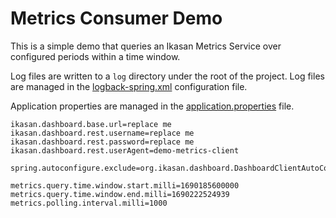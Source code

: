 # Metrics Consumer Demo

This is a simple demo that queries an Ikasan Metrics Service over configured periods
within a time window.

Log files are written to a `log` directory under the root of the project. Log files are managed
in the [logback-spring.xml](./src/main/resources/logback-spring.xml) configuration file.

Application properties are managed in the [application.properties](./src/main/resources/application.properties) file.

````properties
ikasan.dashboard.base.url=replace me
ikasan.dashboard.rest.username=replace me
ikasan.dashboard.rest.password=replace me
ikasan.dashboard.rest.userAgent=demo-metrics-client

spring.autoconfigure.exclude=org.ikasan.dashboard.DashboardClientAutoConfiguration

metrics.query.time.window.start.milli=1690185600000
metrics.query.time.window.end.milli=1690222524939
metrics.polling.interval.milli=1000
````